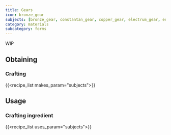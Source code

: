 ```yaml
---
title: Gears
icon: bronze_gear
subjects: [bronze_gear, constantan_gear, copper_gear, electrum_gear, enderium_gear, gold_gear, invar_gear, iron_gear, lead_gear, lumium_gear, nickel_gear, signalum_gear, silver_gear, tin_gear, diamond_gear, emerald_gear, lapis_gear, quartz_gear]
category: materials
subcategory: forms
---
```


WIP

Obtaining
---------

### Crafting
{{<recipe_list makes_param="subjects">}}


Usage
-----

### Crafting ingredient
{{<recipe_list uses_param="subjects">}}
